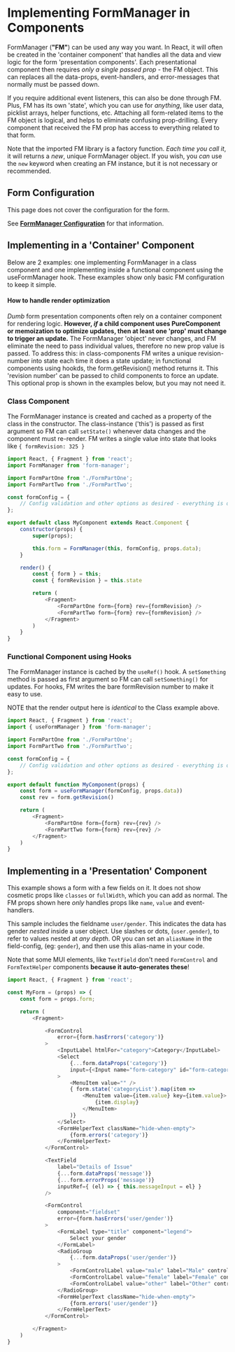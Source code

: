 # Implementing FormManager in Components

FormManager (**"FM"**) can be used any way you want.
In React, it will often be created in the 'container component' 
that handles all the data and view logic for the form 'presentation components'.
Each presentational component then requires _only a single passed prop_ - 
the FM object. This can replaces all the data-props, event-handlers, 
and error-messages that normally must be passed down. 

If you require additional event listeners, this can also be done through FM.
Plus, FM has its own 'state', which you can use for _anything_, like user data, 
picklist arrays, helper functions, etc. 
Attaching all form-related items to the FM object is logical, and helps to
eliminate confusing prop-drilling. Every component that received the FM prop 
has access to everything related to that form.

Note that the imported FM library is a factory function. 
_Each time you call it_, it will returns a _new_, unique FormManager object. 
If you wish, you _can_ use the `new` keyword when creating an FM instance, 
but it is not necessary or recommended.


## Form Configuration

This page does not cover the configuration for the form.

See 
**[FormManager Configuration](https://github.com/allpro/form-manager/blob/master/docs/Configuration.md)** 
for that information.


## Implementing in a 'Container' Component

Below are 2 examples: one implementing FormManager in a class component and one 
implementing inside a functional component using the useFormManager hook. 
These examples show only basic FM configuration to keep it simple.

#### How to handle render optimization

_Dumb_ form presentation components often rely on a container component for 
rendering logic. 
**However, _if_ a child component uses PureComponent or memoization to 
optimize updates, then at least one 'prop' must change to trigger an update.** 
The FormManager 'object' never changes, and FM eliminate the need to pass 
individual values, therefore no new prop value is passed. 
To address this: in class-components FM writes a unique revision-number into 
state each time it does a state update; 
in functional components using hookds, the form.getRevision() method returns it.
This 'revision number' can be passed to child components to force an update. 
This optional prop is shown in the examples below, but you may not need it.

### Class Component

The FormManager instance is created and cached as a property of the class in 
the constructor. The class-instance ('this') is passed as first argument so FM 
can call `setState()` whenever data changes and the component must re-render.
 FM writes a single value into state that looks like `{ formRevision: 325 }`

```javascript static
import React, { Fragment } from 'react';
import FormManager from 'form-manager';

import FormPartOne from './FormPartOne';
import FormPartTwo from './FormPartTwo';

const formConfig = {
    // Config validation and other options as desired - everything is optional
};

export default class MyComponent extends React.Component {
    constructor(props) {
        super(props);

        this.form = FormManager(this, formConfig, props.data);
    }

    render() {
        const { form } = this;
        const { formRevision } = this.state

        return (
            <Fragment>
                <FormPartOne form={form} rev={formRevision} />
                <FormPartTwo form={form} rev={formRevision} />
            </Fragment>
        )
    }
}

```
### Functional Component using Hooks

The FormManager instance is cached by the `useRef()` hook. A `setSomething` 
method is passed as first argument so FM can call `setSomething()` for updates.
For hooks, FM writes the bare formRevision number to make it easy to use.

NOTE that the render output here is _identical_ to the Class example above.

```javascript static
import React, { Fragment } from 'react';
import { useFormManager } from 'form-manager';

import FormPartOne from './FormPartOne';
import FormPartTwo from './FormPartTwo';

const formConfig = {
    // Config validation and other options as desired - everything is optional
};

export default function MyComponent(props) {
    const form = useFormManager(formConfig, props.data))
    const rev = form.getRevision()

    return (
        <Fragment>
            <FormPartOne form={form} rev={rev} />
            <FormPartTwo form={form} rev={rev} />
        </Fragment>
    )
}
```

## Implementing in a 'Presentation' Component

This example shows a form with a few fields on it. It does not show cosmetic
props like `classes` or `fullWidth`, which you can add as normal. The FM
props shown here _only_ handles props like `name`, `value` and event-handlers.

This sample includes the fieldname `user/gender`. This indicates the data has
 gender _nested_ inside a user object. Use slashes or dots, (`user.gender`), to
  refer to values nested at _any depth_. OR you can set an `aliasName` in the 
  field-config, (eg: `gender`), and then use this alias-name in your code.

Note that some MUI elements, like `TextField` don't need `FormControl` and 
`FormTextHelper` components **because it auto-generates these**!

```javascript static
import React, { Fragment } from 'react';

const MyForm = (props) => {
    const form = props.form;

    return (
        <Fragment>

            <FormControl
                error={form.hasErrors('category')}
            >
                <InputLabel htmlFor="category">Category</InputLabel>
                <Select
                    {...form.dataProps('category')}
                    input={<Input name="form-category" id="form-category"/>}
                >
                    <MenuItem value="" />
                    { form.state('categoryList').map(item =>
                        <MenuItem value={item.value} key={item.value}>
                            {item.display}
                        </MenuItem>
                    )}
                </Select>
                <FormHelperText className="hide-when-empty">
                    {form.errors('category')}
                </FormHelperText>
            </FormControl>

            <TextField
                label="Details of Issue"
                {...form.dataProps('message')}
                {...form.errorProps('message')}
                inputRef={ (el) => { this.messageInput = el} }
            />

            <FormControl
                component="fieldset"
                error={form.hasErrors('user/gender')}
            >
                <FormLabel type="title" component="legend">
                    Select your gender
                </FormLabel>
                <RadioGroup
                    {...form.dataProps('user/gender')}
                >
                    <FormControlLabel value="male" label="Male" control={<Radio/>} />
                    <FormControlLabel value="female" label="Female" control={<Radio/>} />
                    <FormControlLabel value="other" label="Other" control={<Radio/>} />
                </RadioGroup>
                <FormHelperText className="hide-when-empty">
                    {form.errors('user/gender')}
                </FormHelperText>
            </FormControl>

        </Fragment>
    )
}
```
